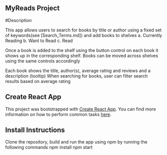 ## MyReads Project

#Description

This app allows users to search for books by title or author using a fixed set of keywords(see [Search_Terms.md]) and add books to shelves
a. Currently Reading
b. Want to Read
c. Read

Once a book is added to the shelf using the button control on each book it shows up in the corresponding shelf.
Books can be moved across shelves using the same controls accordingly

Each book shows the title, author(s), average rating and reviews and a description (tooltip)
When searching for books, user can filter search results based on average rating

## Create React App

This project was bootstrapped with [Create React App](https://github.com/facebookincubator/create-react-app). You can find more information on how to perform common tasks [here](https://github.com/facebookincubator/create-react-app/blob/master/packages/react-scripts/template/README.md).

## Install Instructions

Clone the repository, build and run the app using npm by running the following commands
npm install
npm start
